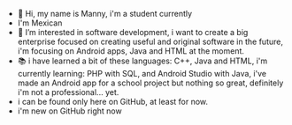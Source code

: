 - 👋 Hi, my name is Manny, i'm a student currently
- I'm Mexican
- 👀 I’m interested in software development, i want to create a big enterprise focused on creating useful and original software in the future, i'm focusing on Android apps, Java and HTML at the moment.
- 📚 i have learned a bit of these languages: C++, Java and HTML, i'm currently learning: PHP with SQL, and Android Studio with Java, i've made an Android app for a school project but nothing so great, definitely i'm not a professional... yet.
- i can be found only here on GitHub, at least for now.
- i'm new on GitHub right now
